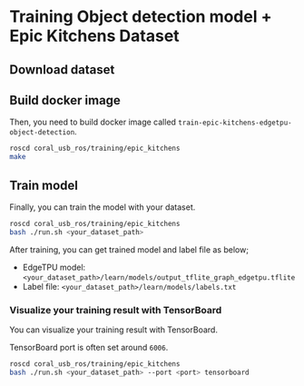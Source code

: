 # Training Object detection model + Epic Kitchens Dataset

## Download dataset

## Build docker image

Then, you need to build docker image called `train-epic-kitchens-edgetpu-object-detection`.

```bash
roscd coral_usb_ros/training/epic_kitchens
make
```

## Train model

Finally, you can train the model with your dataset.

```bash
roscd coral_usb_ros/training/epic_kitchens
bash ./run.sh <your_dataset_path>
```
After training, you can get trained model and label file as below;
- EdgeTPU model: `<your_dataset_path>/learn/models/output_tflite_graph_edgetpu.tflite`
- Label file: `<your_dataset_path>/learn/models/labels.txt`

### Visualize your training result with TensorBoard

You can visualize your training result with TensorBoard.

TensorBoard port is often set around `6006`.

```bash
roscd coral_usb_ros/training/epic_kitchens
bash ./run.sh <your_dataset_path> --port <port> tensorboard
```
